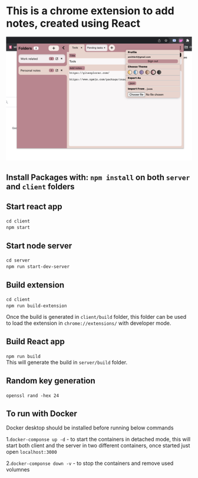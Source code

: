 # This is a chrome extension to add notes, created using React

![Screenshot](./client/docs/images/notes.jpg)

## Install Packages with: `npm install` on both `server` and `client` folders

## Start react app

`cd client`<br/>
`npm start`

## Start node server

`cd server`<br/>
`npm run start-dev-server`

## Build extension

`cd client`<br/>
`npm run build-extension`

Once the build is generated in `client/build` folder, this folder can be used to load the extension in `chrome://extensions/` with developer mode.

## Build React app

`npm run build`<br/>
This will generate the build in `server/build` folder.

## Random key generation

`openssl rand -hex 24`

## To run with Docker

Docker desktop should be installed before running below commands

1.`docker-componse up -d` - to start the containers in detached mode, this will start both client and the server in two different containers, once started just open `localhost:3000`

2.`docker-componse down -v` - to stop the containers and remove used volumnes